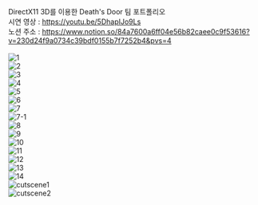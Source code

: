 DirectX11 3D를 이용한 Death's Door 팀 포트폴리오<br/>
시연 영상 : https://youtu.be/5DhapIJo9Ls<br/>
노션 주소 : https://www.notion.so/84a7600a6ff04e56b82caee0c9f53616?v=230d24f9a0734c39bdf0155b7f7252b4&pvs=4<br/>
<br/>
![1](https://github.com/km841/DX11_3D_1TEAM/assets/56809638/a30e8b33-41b1-4b9d-a723-43af99de8969)<br/>
![2](https://github.com/km841/DX11_3D_1TEAM/assets/56809638/81065713-5b04-4daf-8f37-fab3cef4d8f8)<br/>
![3](https://github.com/km841/DX11_3D_1TEAM/assets/56809638/e417bcfe-6f03-4e0e-98c8-ce43df62a87a)<br/>
![4](https://github.com/km841/DX11_3D_1TEAM/assets/56809638/c0e34e05-b228-44d7-b7c5-0df83ca7275b)<br/>
![5](https://github.com/km841/DX11_3D_1TEAM/assets/56809638/c3bd54c0-34c3-43a9-8d54-08274da143e4)<br/>
![6](https://github.com/km841/DX11_3D_1TEAM/assets/56809638/6287cae0-ba2c-4c8c-981d-792dcf9ed03a)<br/>
![7](https://github.com/km841/DX11_3D_1TEAM/assets/56809638/d4cc0469-6d1f-4723-8951-925390d7a1b9)<br/>
![7-1](https://github.com/km841/DX11_3D_1TEAM/assets/56809638/587b19a2-9ff4-4a59-a5f2-ac6d928d00af)<br/>
![8](https://github.com/km841/DX11_3D_1TEAM/assets/56809638/d339d13a-d853-48bb-8b74-3229d5981a18)<br/>
![9](https://github.com/km841/DX11_3D_1TEAM/assets/56809638/1f3123bf-2d98-498f-8f4e-d021338eab0f)<br/>
![10](https://github.com/km841/DX11_3D_1TEAM/assets/56809638/9c437fa3-5e13-400e-bbd9-c6ad884e98b5)<br/>
![11](https://github.com/km841/DX11_3D_1TEAM/assets/56809638/9edef6c3-cb51-464a-84a5-0ec9e1b3a631)<br/>
![12](https://github.com/km841/DX11_3D_1TEAM/assets/56809638/b123804d-e4f1-457b-b63c-ea6d9e62b4cd)<br/>
![13](https://github.com/km841/DX11_3D_1TEAM/assets/56809638/9761639f-28e5-4094-bcb1-9385b84317c6)<br/>
![14](https://github.com/km841/DX11_3D_1TEAM/assets/56809638/7cc262ec-c18c-4f7a-96b2-b590b4c9e102)<br/>
![cutscene1](https://github.com/km841/DX11_3D_1TEAM/assets/56809638/c4fc4d65-633b-44fe-8f85-911064a3e3e0)<br/>
![cutscene2](https://github.com/km841/DX11_3D_1TEAM/assets/56809638/35208e00-e233-43b2-a21b-f28633a1e271)<br/>
